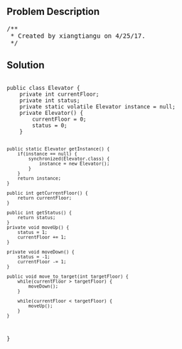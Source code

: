 <!--
<style>
  body { font-family: Arial, sans-serif; }
  .container { max-width: 100%; margin: 0 auto; padding: 10px; }
  .comment-block { background-color: #f9f9f9; padding: 10px; border-left: 5px solid #ccc; width: 200px; margin: 20px auto; overflow-wrap: break-word; white-space: pre-wrap; }
  .code-block { background-color: #f4f4f4; padding: 10px; border: 1px solid #ddd; width: 50%; margin: 20px auto; overflow-wrap: break-word; white-space: pre-wrap; }
</style>
-->

<div class='container'>
<h2>Problem Description</h2>
<div class='comment-block'>
<pre>
/**
 * Created by xiangtiangu on 4/25/17.
 */
</pre>
</div>

<h2>Solution</h2>
<div class='code-block'>
<pre><code class='language-java'>
public class Elevator {
    private int currentFloor;
    private int status;
    private static volatile Elevator instance = null;
    private Elevator() {
        currentFloor = 0;
        status = 0;
    }

    public static Elevator getInstance() {
        if(instance == null) {
            synchronized(Elevator.class) {
                instance = new Elevator();
            }
        }
        return instance;
    }

    public int getCurrentFloor() {
        return currentFloor;
    }

    public int getStatus() {
        return status;
    }
    private void moveUp() {
        status = 1;
        currentFloor += 1;
    }

    private void moveDown() {
        status = -1;
        currentFloor -= 1;
    }

    public void move_to_target(int targetFloor) {
        while(currentFloor > targetFloor) {
            moveDown();
        }

        while(currentFloor < targetFloor) {
            moveUp();
        }
    }
}</code></pre>
</div>
</div>
